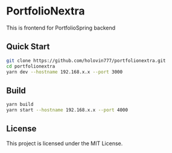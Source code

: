 # PortfolioNextra

This is frontend for PortfolioSpring backend

## Quick Start

```bash
git clone https://github.com/holovin777/portfolionextra.git
cd portfolionextra
yarn dev --hostname 192.168.x.x --port 3000
```

## Build

```bash
yarn build
yarn start --hostname 192.168.x.x --port 4000
```


## License

This project is licensed under the MIT License.
